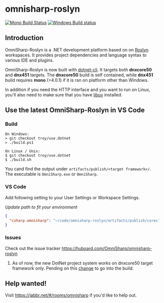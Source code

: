 omnisharp-roslyn
================

[![Mono Build Status](https://travis-ci.org/OmniSharp/omnisharp-roslyn.svg?branch=master)](https://travis-ci.org/OmniSharp/omnisharp-roslyn)
[![Windows Build status](https://ci.appveyor.com/api/projects/status/dj36uvllv0qmkljr?svg=true)](https://ci.appveyor.com/project/david-driscoll/omnisharp-roslyn)

## Introduction

OmniSharp-Roslyn is a .NET development platform based on on [Roslyn](https://github.com/dotnet/roslyn) workspaces. It provides project dependencies and language syntax to various IDE and plugins.

OmniSharp-Roslyn is now built with [dotnet-cli]( http://dotnet.github.io/getting-started/). It targets both __dnxcore50__ and __dnx451__ targets. The __dnxcore50__ build is self contained, while __dnx451__ build requires __mono__ (>4.0.1) if it is ran on platform other than Windows.

In addition if you need the HTTP interface and you want to run on Linux, you'll also need to make sure that you have [libuv](http://libuv.org) installed.

## Use the latest OmniSharp-Roslyn in VS Code

### Build

```
On Windows:
> git checkout troy/use.dotnet
> ./build.ps1

On Linux / Unix:
$ git checkout troy/use.dotnet
$ ./build.sh

```

You cand find the output under `artifacts/publish/<target framework>/`. The executable is `OmniSharp.exe` or `OmniSharp`.

### VS Code

Add following setting to your User Settings or Workspace Settings. 

_Update path to fit your environment_

``` JSON
{
  "csharp.omnisharp": "~/code/omnisharp-roslyn/artifacts/publish/coreclr/OmniSharp"
}
```

### Issues
Check out the issue tracker https://huboard.com/OmniSharp/omnisharp-roslyn

1. As of now, the new DotNet project system works on dnxcore50 target framework only. Pending on this [change](https://github.com/dotnet/cli/commit/c881516abf4ee50ebea4e6d8fd065939248ec9e6) to go into the build.

## Help wanted!
Visit https://jabbr.net/#/rooms/omnisharp if you'd like to help out.
